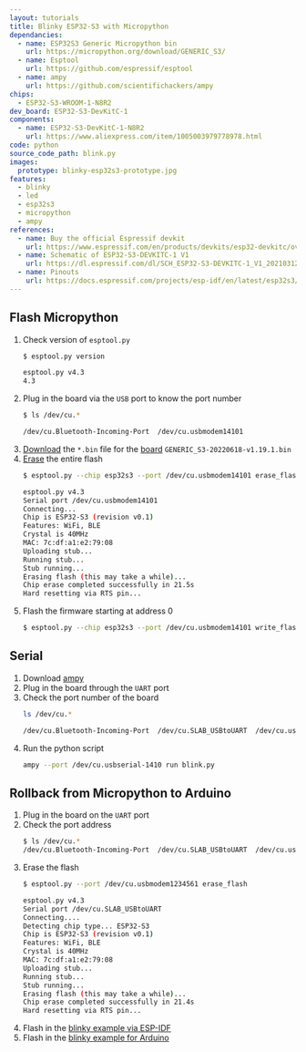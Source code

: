 ```yaml
---
layout: tutorials
title: Blinky ESP32-S3 with Micropython
dependancies:
  - name: ESP32S3 Generic Micropython bin
    url: https://micropython.org/download/GENERIC_S3/
  - name: Esptool
    url: https://github.com/espressif/esptool
  - name: ampy
    url: https://github.com/scientifichackers/ampy
chips:
  - ESP32-S3-WROOM-1-N8R2
dev_board: ESP32-S3-DevKitC-1
components:
  - name: ESP32-S3-DevKitC-1-N8R2
    url: https://www.aliexpress.com/item/1005003979778978.html
code: python
source_code_path: blink.py
images:
  prototype: blinky-esp32s3-prototype.jpg
features:
  - blinky
  - led
  - esp32s3
  - micropython
  - ampy
references:
  - name: Buy the official Espressif devkit
    url: https://www.espressif.com/en/products/devkits/esp32-devkitc/overview
  - name: Schematic of ESP32-S3-DEVKITC-1 V1
    url: https://dl.espressif.com/dl/SCH_ESP32-S3-DEVKITC-1_V1_20210312C.pdf
  - name: Pinouts
    url: https://docs.espressif.com/projects/esp-idf/en/latest/esp32s3/hw-reference/esp32s3/user-guide-devkitc-1.html#pin-layout
---
```


## Flash Micropython

1. Check version of `esptool.py`
    ```sh
    $ esptool.py version

    esptool.py v4.3
    4.3
    ```
1. Plug in the board via the `USB` port to know the port number
    ```sh
    $ ls /dev/cu.*

    /dev/cu.Bluetooth-Incoming-Port  /dev/cu.usbmodem14101
    ```
1. [Download](https://micropython.org/download/) the `*.bin` file for the [board](https://micropython.org/download/GENERIC_S3/) `GENERIC_S3-20220618-v1.19.1.bin`
1. [Erase](https://micropython.org/download/GENERIC_S3/) the entire flash
    ```sh
    $ esptool.py --chip esp32s3 --port /dev/cu.usbmodem14101 erase_flash

    esptool.py v4.3
    Serial port /dev/cu.usbmodem14101
    Connecting...
    Chip is ESP32-S3 (revision v0.1)
    Features: WiFi, BLE
    Crystal is 40MHz
    MAC: 7c:df:a1:e2:79:08
    Uploading stub...
    Running stub...
    Stub running...
    Erasing flash (this may take a while)...
    Chip erase completed successfully in 21.5s
    Hard resetting via RTS pin...
    ```
1. Flash the firmware starting at address 0
    ```sh
    $ esptool.py --chip esp32s3 --port /dev/cu.usbmodem14101 write_flash -z 0 GENERIC_S3-20220618-v1.19.1.bin
    ```

## Serial

1. Download [ampy](https://github.com/scientifichackers/ampy)
1. Plug in the board through the `UART` port
1. Check the port number of the board
    ```sh
    ls /dev/cu.*

    /dev/cu.Bluetooth-Incoming-Port  /dev/cu.SLAB_USBtoUART  /dev/cu.usbserial-1410
    ```
1. Run the python script
    ```sh
    ampy --port /dev/cu.usbserial-1410 run blink.py
    ```

## Rollback from Micropython to Arduino

1. Plug in the board on the `UART` port
1. Check the port address
    ```sh
    $ ls /dev/cu.*
    /dev/cu.Bluetooth-Incoming-Port  /dev/cu.SLAB_USBtoUART  /dev/cu.usbserial-1410
    ```
1. Erase the flash
    ```sh
    $ esptool.py --port /dev/cu.usbmodem1234561 erase_flash

    esptool.py v4.3
    Serial port /dev/cu.SLAB_USBtoUART
    Connecting....
    Detecting chip type... ESP32-S3
    Chip is ESP32-S3 (revision v0.1)
    Features: WiFi, BLE
    Crystal is 40MHz
    MAC: 7c:df:a1:e2:79:08
    Uploading stub...
    Running stub...
    Stub running...
    Erasing flash (this may take a while)...
    Chip erase completed successfully in 21.4s
    Hard resetting via RTS pin...
    ```
1. Flash in the [blinky example via ESP-IDF](./blinky-esp-idf-esp32s3)
1. Flash in the [blinky example for Arduino](./blinky-esp32s3)
